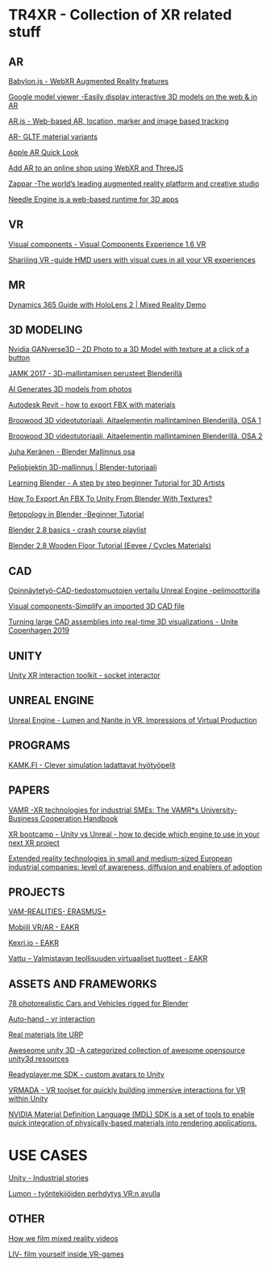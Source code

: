 # TR4XR - Collection of XR related stuff


## AR
[Babylon.js - WebXR Augmented Reality features](https://doc.babylonjs.com/features/featuresDeepDive/webXR/webXRARFeatures)

[Google model viewer -Easily display interactive 3D models on the web & in AR](https://modelviewer.dev/)

[AR.js - Web-based AR, location, marker and image based tracking](https://ar-js-org.github.io/AR.js-Docs/)

[AR- GLTF material variants](https://www.khronos.org/blog/streamlining-3d-commerce-with-material-variant-support-in-gltf-assets)

[Apple AR Quick Look](https://developer.apple.com/augmented-reality/quick-look/)

[Add AR to an online shop using WebXR and ThreeJS](https://niklever.com/add-ar-to-an-online-shop-using-webxr-and-threejs/)

[Zappar -The world’s leading augmented reality platform and creative studio](https://www.zappar.com/)

[Needle Engine is a web-based runtime for 3D apps](https://needle.tools/)


[]()
[]()
[]()
[]()
[]()

## VR

[Visual components - Visual Components Experience 1.6 VR](https://youtu.be/xVWZfHN0Z4k?t=131)

[Shariiing VR -guide HMD users with visual cues in all your VR experiences](https://youtu.be/OdNKtVJmv_I)

## MR

[Dynamics 365 Guide with HoloLens 2 | Mixed Reality Demo](https://youtu.be/sCMjkCkw11I)



## 3D MODELING

[Nvidia GANverse3D – 2D Photo to a 3D Model with texture at a click of a button](https://youtu.be/r5E4ThTukc4)

[JAMK 2017 - 3D-mallintamisen perusteet Blenderillä](https://github.com/JAMK-IT/iim80110-3d-mallintamisen-perusteet)

[AI Generates 3D models from photos](https://youtu.be/dZ_5TPWGPQI)

[Autodesk Revit - how to export FBX with materials](https://youtu.be/jVpf0ve1QV0)

[Broowood 3D videotutoriaali, Aitaelementin mallintaminen Blenderillä, OSA 1 ](https://youtu.be/jhj2kgtXZ0Q)

[Broowood 3D videotutoriaali, Aitaelementin mallintaminen Blenderillä, OSA 2](https://youtu.be/tBTwp7DkrrE)

[Juha Keränen - Blender Mallinnus osa](https://youtu.be/TMiXg7sv0Ng)

[Peliobjektin 3D-mallinnus | Blender-tutoriaali](https://youtu.be/L2D_LXuKZgE)

[Learning Blender - A step by step beginner Tutorial for 3D Artists](https://youtu.be/g2U0MiZSV9A)

[How To Export An FBX To Unity From Blender With Textures?](https://www.blenderbasecamp.com/home/how-to-export-an-fbx-to-unity-from-blender-with-textures/)

[Retopology in Blender -Beginner Tutorial](https://youtu.be/X2GNyEUvpD4)

[Blender 2.8 basics - crash course playlist](https://www.youtube.com/watch?v=-O52Js1c5D4&list=PL3GeP3YLZn5j31ES1VUMXi7M0U1QvSpoQ&ab_channel=CGCookie)

[Blender 2.8 Wooden Floor Tutorial (Eevee / Cycles Materials)](https://youtu.be/ikNnhaPGjiI)



## CAD

[Opinnäytetyö-CAD-tiedostomuotojen vertailu Unreal Engine -pelimoottorilla](https://www.theseus.fi/bitstream/handle/10024/172734/Ahola_Tiina_cad_tiedostomuotojen_vertailu_unrealenginella.pdf?sequence=2&isAllowed=y)

[Visual components-Simplify an imported 3D CAD file](https://youtu.be/SGvTN5H2FVE)

[Turning large CAD assemblies into real-time 3D visualizations - Unite Copenhagen 2019](https://youtu.be/BNUZLnhCR2Q)



## UNITY

[Unity XR interaction toolkit - socket interactor  ](https://docs.unity3d.com/Packages/com.unity.xr.interaction.toolkit@2.0/manual/xr-socket-interactor.html)

## UNREAL ENGINE

[Unreal Engine - Lumen and Nanite in VR, Impressions of Virtual Production](https://youtu.be/sawt17ZFBZA)

## PROGRAMS

[KAMK.FI - Clever simulation ladattavat hyötyöpelit](https://www.cleversimulation.com/projects)

## PAPERS

[VAMR -XR technologies for industrial SMEs: The VAMR*s University-Business Cooperation Handbook](https://vam-realities.eu/wp-content/uploads/VAM-Realities_UBC_Handbook.pdf)

[XR bootcamp - Unity vs Unreal - how to decide which engine to use in your next XR project](https://xrbootcamp.com/unity-vs-unreal-engine-for-xr-development/)

[Extended reality technologies in small and medium-sized European industrial companies: level of awareness, diffusion and enablers of adoption](https://www.researchgate.net/publication/361626411_Extended_reality_technologies_in_small_and_medium-sized_European_industrial_companies_level_of_awareness_diffusion_and_enablers_of_adoption)



## PROJECTS

[VAM-REALITIES- ERASMUS+](https://vam-realities.eu/)

[Mobiili VR/AR - EAKR](https://projektit.seamk.fi/alykkaat-teknologiat/mobiili-vr-ar-pk-teollisuudessa/)

[Kexri.io - EAKR](https://kexri.io/)

[Vattu – Valmistavan teollisuuden virtuaaliset tuotteet - EAKR](https://www.hamk.fi/projektit/vattu/)



## ASSETS AND FRAMEWORKS

[78 photorealistic Cars and Vehicles rigged for Blender](https://blendermarket.com/products/transportation)

[Auto-hand - vr interaction](https://assetstore.unity.com/packages/tools/game-toolkits/auto-hand-vr-interaction-165323)

[Real materials lite URP](https://assetstore.unity.com/packages/2d/textures-materials/real-materials-lite-urp-152926)

[Aweseome unity 3D -A categorized collection of awesome opensource unity3d resources](https://github.com/insthync/awesome-unity3d)

[Readyplayer.me SDK - custom avatars to Unity](https://docs.readyplayer.me/ready-player-me/integration-guides/unity-sdk/unity-sdk-download)

[VRMADA - VR toolset for quickly building immersive interactions for VR within Unity](https://www.roadtovr.com/ultimatexr-vr-interaction-development-framework-unity-vrmada/)

[NVIDIA Material Definition Language (MDL) SDK is a set of tools to enable quick integration of physically-based materials into rendering applications.](https://developer.nvidia.com/rendering-technologies/mdl-sdk)


# USE CASES

[Unity - Industrial stories](https://unity.com/pages/industrial-stories)

[Lumon - työntekijöiden perhdytys VR:n avulla](https://youtu.be/bnPH2JK5Ioo)


## OTHER

[How we film mixed reality videos](https://youtu.be/v2YY-Eq3Fe4)

[LIV- film yourself inside VR-games](https://store.steampowered.com/app/755540/LIV/)




